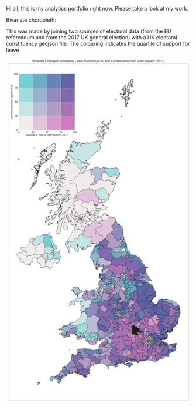 Hi all, this is my analytics portfolio right now. Please take a look at my work. 

Bivariate choropleth:

This was made by joining two sources of electoral data (from the EU referendum and from the 2017 UK general election) with a UK electoral constituency geojson file. The colouring indicates the quartile of support for leave 


![alt text](https://raw.githubusercontent.com/Mechnar9000/datafiles/main/bivariate_choropeth.jpg)
